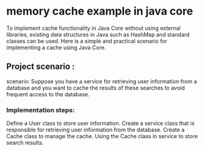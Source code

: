 
# memory cache example in java core
To implement cache functionality in Java Core without 
using external libraries, existing data structures 
in Java such as HashMap and standard classes can be used.
Here is a simple and practical scenario 
for implementing a cache using Java Core.

## Project scenario :
scenario:
Suppose you have a service for retrieving user information 
from a database and you want to cache the results of these
searches to avoid frequent access to the database.

### Implementation steps:
Define a User class to store user information.
Create a service class that is responsible for retrieving 
user information from the database.
Create a Cache class to manage the cache.
Using the Cache class in service to store search results.

